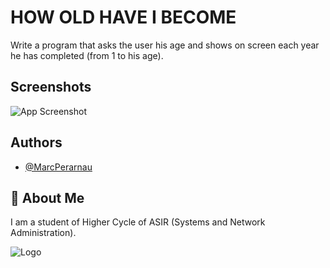 # HOW OLD HAVE I BECOME
 Write a program that asks the user his age and shows on screen each year he has completed (from 1 to his age).
 
## Screenshots

![App Screenshot](https://github.com/MarcPerarnau/PYTHON/assets/151735878/f8e9d2aa-41a8-4ee9-aa9c-4e8a509c8637)



## Authors

- [@MarcPerarnau](https://github.com/MarcPerarnau)


## 🚀 About Me
I am a student of Higher Cycle of ASIR (Systems and Network Administration).


![Logo](https://github.com/MarcPerarnau/MV/assets/151735878/dbd36d50-971f-4147-8b66-0c489954895e)
